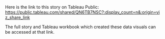 Here is the link to this story on Tableau Public: https://public.tableau.com/shared/QN6TB7NSC?:display_count=n&:origin=viz_share_link

The full story and Tableau workbook which created these data visuals can be accessed at that link.
